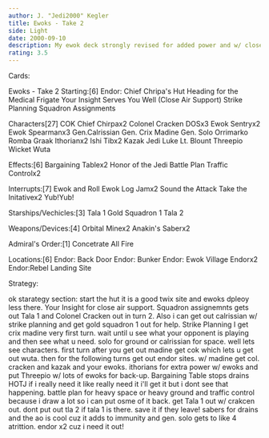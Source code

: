 ```yaml
---
author: J. "Jedi2000" Kegler
title: Ewoks - Take 2
side: Light
date: 2000-09-10
description: My ewok deck strongly revised for added power and w/ close air support some extra destinies
rating: 3.5
---
```

Cards: 

Ewoks - Take 2
Starting:[6]
Endor: Chief Chripa's Hut
Heading for the Medical Frigate
Your Insight Serves You Well (Close Air Support)
Strike Planning
Squadron Assignments


Characters[27]
COK
Chief Chirpax2
Colonel Cracken
DOSx3
Ewok Sentryx2
Ewok Spearmanx3
Gen.Calrissian
Gen. Crix Madine
Gen. Solo
Orrimarko
Romba
Graak
Ithorianx2
Ishi Tibx2
Kazak
Jedi Luke
Lt. Blount
Threepio
Wicket
Wuta



Effects:[6]
Bargaining Tablex2
Honor of the Jedi
Battle Plan
Traffic Controlx2





Interrupts:[7]
Ewok and Roll
Ewok Log Jamx2
Sound the Attack
Take the Initativex2
Yub!Yub!


Starships/Vechicles:[3]
Tala 1
Gold Squadron 1
Tala 2




Weapons/Devices:[4]
Orbital Minex2
Anakin's Saberx2




Admiral's Order:[1]
Concetrate All Fire


Locations:[6]
Endor: Back Door
Endor: Bunker
Endor: Ewok Village
Endorx2
Endor:Rebel Landing Site


Strategy: 

ok starategy section:
start the hut it is a good twix site and ewoks dpleoy less there. Your Insight for close air support. Squadron assignemnts gets out Tala 1 and Colonel Cracken out in turn 2. Also i can get out calrissian w/ strike planning and get gold squadron 1 out for help.
Strike Planning I get crix madine very first turn. wait until u see what your opponent is playing and then see what u need. solo for ground or calrissian for space.
well lets see characters.
first turn after you get out madine get cok which lets u get out wuta. then for the following turns get out endor sites. w/ madine get col. cracken and kazak and your ewoks. ithorians for extra power w/ ewoks and put Threepio w/ lots of ewoks for back-up. Bargaining Table stops drains HOTJ if i really need it like really need it i'll get it but i dont see that happening. battle plan for heavy space or heavy ground and traffic control because i draw a lot so i can put osme of it back.
get Tala 1 out w/ crakcen out. dont put out tla 2 if tala 1 is there. save it if they leave!
sabers for drains and the ao is cool cuz it adds to immunity and gen. solo gets to like 4 atrittion.
endor x2 cuz i need it out!